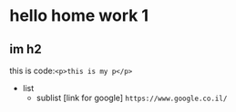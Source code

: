 # hello home work 1
## im h2
this is code:`<p>this is my p</p>`


 * list
   *  sublist
   [link for google] `https://www.google.co.il/`
